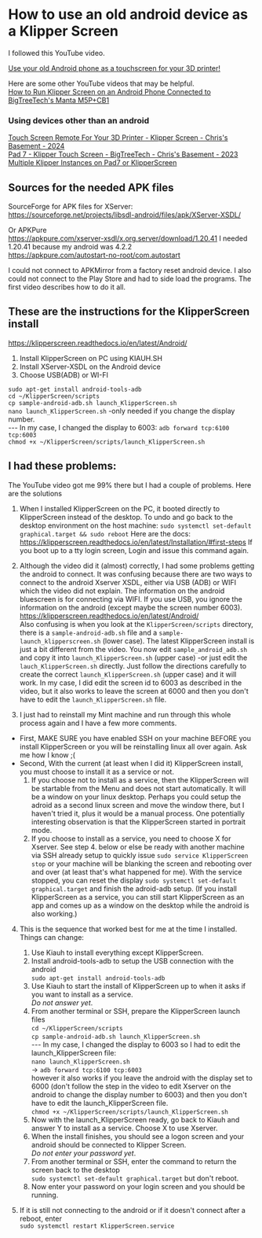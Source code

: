 # How to use an old android device as a Klipper Screen
I followed this YouTube video.

[Use your old Android phone as a touchscreen for your 3D printer!](https://youtu.be/TcgTrkA8Oj0?si=0PBab_s7WIJYJUTM)  

Here are some other YouTube videos that may be helpful.  
[How to Run Klipper Screen on an Android Phone Connected to BigTreeTech's Manta M5P+CB1](https://www.youtube.com/watch?v=rdovXqrKivU)  

### Using devices other than an android  
[Touch Screen Remote For Your 3D Printer - Klipper Screen - Chris's Basement - 2024](https://www.youtube.com/watch?v=QCAFqK_juQs)  
[Pad 7 - Klipper Touch Screen - BigTreeTech - Chris's Basement - 2023](https://www.youtube.com/watch?v=72ia-LH4vXQ)  
[Multiple Klipper Instances on Pad7 or KlipperScreen](https://www.youtube.com/watch?v=Dxjh4iVUL-4)  
  
## Sources for the needed APK files
SourceForge for APK files for XServer:  
https://sourceforge.net/projects/libsdl-android/files/apk/XServer-XSDL/  

Or APKPure  
https://apkpure.com/xserver-xsdl/x.org.server/download/1.20.41  I needed 1.20.41 because my android was 4.2.2  
https://apkpure.com/autostart-no-root/com.autostart  

I could not connect to APKMirror from a factory reset android device.  I also could not connect to the Play Store and had to side load the programs.
The first video describes how to do it all.

## These are the instructions for the KlipperScreen install
https://klipperscreen.readthedocs.io/en/latest/Android/
1.	Install KlipperScreen on PC using KIAUH.SH
2.	Install XServer-XSDL on the Android device
3.	Choose USB(ADB) or WI-FI
    
  `sudo apt-get install android-tools-adb`  
  `cd ~/KlipperScreen/scripts`  
  `cp sample-android-adb.sh launch_KlipperScreen.sh`  
  `nano launch_KlipperScreen.sh` -only needed if you change the display number.  
  ---  In my case, I changed the display to 6003: `adb forward tcp:6100 tcp:6003`  
  `chmod +x ~/KlipperScreen/scripts/launch_KlipperScreen.sh`  
  
## I had these problems:
The YouTube video got me 99% there but I had a couple of problems. Here are the solutions  
1. When I installed KlipperScreen on the PC, it booted directly to KlipperScreen instead of the desktop. To undo and go back to the desktop environment on the host machine:
`sudo systemctl set-default graphical.target && sudo reboot`
Here are the docs: https://klipperscreen.readthedocs.io/en/latest/Installation/#first-steps
If you boot up to a tty login screen, Login and issue this command again.

3. Although the video did it (almost) correctly, I had some problems getting the android to connect. It was confusing because there are two ways to connect to the android Xserver XSDL,
either via USB (ADB) or WIFI which the video did not explain.
The information on the android bluescreen is for connecting via WIFI. If you use USB, you ignore the information on the android (except maybe the screen number 6003).
https://klipperscreen.readthedocs.io/en/latest/Android/  
Also confusing is when you look at the `KlipperScreen/scripts` directory,
there is a `sample-android-adb.sh` file and a `sample-launch_klipperscreen.sh` (lower case). The latest KlipperScreen install is just a bit different from the video. You now edit `sample_android_adb.sh` and copy it into `launch_KlipperScreen.sh` (upper case) -or just edit the `lauch_KlipperScreen.sh` directly. Just follow the directions carefully to create the correct `launch_KlipperScreen.sh` (upper case) and it will work.  In my case, I did edit the screen id to 6003 as described in the video, but it also works to leave the screen at 6000 and then you don't have to edit the `launch_KlipperScreen.sh` file.

4. I just had to reinstall my Mint machine and run through this whole process again and I have a few more comments. 
* First, MAKE SURE you have enabled SSH on your machine BEFORE you install KlipperScreen or you will be reinstalling linux all over again. Ask me how I know ;(  
* Second, With the current (at least when I did it) KlipperScreen install, you must choose to install it as a service or not.
  1. If you choose not to install as a service, then the KlipperScreen will be startable from the Menu and does not start automatically.  It will be a window on your linux desktop.  Perhaps you could setup the adroid as a second linux screen and move the window there, but I haven't tried it, plus it would be a manual process.  One potentially interesting observation is that the KlipperScreen started in portrait mode.
  2. If you choose to install as a service, you need to choose X for Xserver. See step 4. below or else  be ready with another machine via SSH already setup to quickly issue `sudo service KlipperScreen stop` or your machine will be blanking the screen and rebooting over and over (at least that's what happened for me).  With the service stopped, you can reset the display `sudo systemctl set-default graphical.target` and finish the adroid-adb setup. (If you install KlipperScreen as a service, you can still start KlipperScreen as an app and comes up as a window on the desktop while the android is also working.) 

4. This is the sequence that worked best for me at the time I installed. Things can change:  
    1.  Use Kiauh to install everything except KlipperScreen.
    2. Install android-tools-adb to setup the USB connection with the android  
       `sudo apt-get install android-tools-adb`
    3. Use Kiauh to start the install of KlipperScreen up to when it asks if you want to install as a service.  
       *Do not answer yet*.
    5. From another terminal or SSH, prepare the KlipperScreen launch files  
      `cd ~/KlipperScreen/scripts`  
      `cp sample-android-adb.sh launch_KlipperScreen.sh`  
       ---  In my case, I changed the display to 6003 so I had to edit the launch_KlipperScreen file:   
      `nano launch_KlipperScreen.sh`  
          -> `adb forward tcp:6100 tcp:6003`  
however it also works if you leave the android with the display set to 6000 (don't follow the step in the video to edit Xserver on the android to change the display number to 6003) and then you don't have to edit the launch_KlipperScreen file.  
      `chmod +x ~/KlipperScreen/scripts/launch_KlipperScreen.sh`  
    6. Now with the launch_KlipperScreen ready, go back to Kiauh and answer Y to install as a service.  Choose X to use Xserver.
    7. When the install finishes, you should see a logon screen and your android should be connected to Klipper Screen.  
       *Do not enter your password yet*.
    9. From another terminal or SSH, enter the command to return the screen back to the desktop  
       `sudo systemctl set-default graphical.target` but don't reboot.
    10. Now enter your password on your login screen and you should be running.         
  
5. If it is still not connecting to the android or if it doesn't connect after a reboot, enter  
   `sudo systemctl restart KlipperScreen.service`

